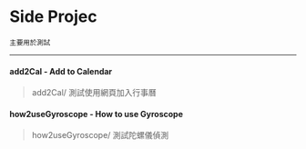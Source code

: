 # Side Projec
    主要用於測試
---
#### add2Cal - Add to Calendar
> add2Cal/
> 測試使用網頁加入行事曆
#### how2useGyroscope - How to use Gyroscope
> how2useGyroscope/
> 測試陀螺儀偵測